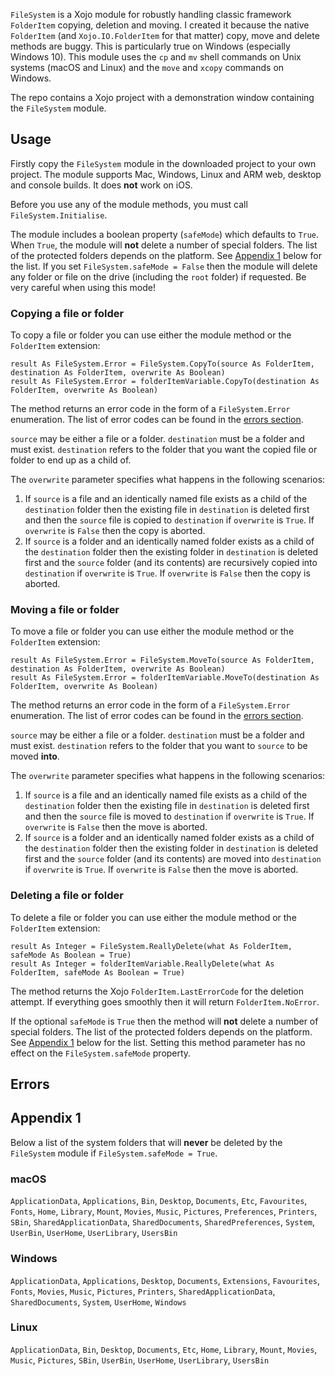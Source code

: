 `FileSystem` is a Xojo module for robustly handling classic framework `FolderItem` copying, deletion and moving. I created it because the native `FolderItem` (and `Xojo.IO.FolderItem` for that matter) copy, move and delete methods are buggy. This is particularly true on Windows (especially Windows 10).  This module uses the `cp` and `mv` shell commands on Unix systems (macOS and Linux) and the `move` and `xcopy` commands on Windows.

The repo contains a Xojo project with a demonstration window containing the `FileSystem` module.

## Usage
Firstly copy the `FileSystem` module in the downloaded project to your own project. The module supports Mac, Windows, Linux and ARM web, desktop and console builds. It does **not** work on iOS.

Before you use any of the module methods, you must call `FileSystem.Initialise`.

The module includes a boolean property (`safeMode`) which defaults to `True`. When `True`, the module will **not** delete a number of special folders. The list of the protected folders depends on the platform. See [Appendix 1](#app1) below for the list. If you set `FileSystem.safeMode = False` then the module will delete any folder or file on the drive (including the `root` folder) if requested. Be very careful when using this mode!	

### Copying a file or folder
To copy a file or folder you can use either the module method or the `FolderItem` extension:

```language-xojo
result As FileSystem.Error = FileSystem.CopyTo(source As FolderItem, destination As FolderItem, overwrite As Boolean)
result As FileSystem.Error = folderItemVariable.CopyTo(destination As FolderItem, overwrite As Boolean)
```

The method returns an error code in the form of a `FileSystem.Error` enumeration. The list of error codes can be found in the [errors section](#errors).

`source` may be either a file or a folder. `destination` must be a folder and must exist. `destination` refers to the folder that you want the copied file or folder to end up as a child of. 

The `overwrite` parameter specifies what happens in the following scenarios:

1. If `source` is a file and an identically named file exists as a child of the `destination` folder then the existing file in `destination` is deleted first and then the `source` file is copied to `destination` if `overwrite` is `True`. If `overwrite` is `False` then the copy is aborted.
2. If `source` is a folder and an identically named folder exists as a child of the `destination` folder then the existing folder in `destination` is deleted first and the `source` folder (and its contents) are recursively copied into `destination` if `overwrite` is `True`. If `overwrite` is `False` then the copy is aborted.

### Moving a file or folder
To move a file or folder you can use either the module method or the `FolderItem` extension:

```language-xojo
result As FileSystem.Error = FileSystem.MoveTo(source As FolderItem, destination As FolderItem, overwrite As Boolean)
result As FileSystem.Error = folderItemVariable.MoveTo(destination As FolderItem, overwrite As Boolean)
```

The method returns an error code in the form of a `FileSystem.Error` enumeration. The list of error codes can be found in the [errors section](#errors).

`source` may be either a file or a folder. `destination` must be a folder and must exist. `destination` refers to the folder that you want to `source` to be moved **into**.

The `overwrite` parameter specifies what happens in the following scenarios:

1. If `source` is a file and an identically named file exists as a child of the `destination` folder then the existing file in `destination` is deleted first and then the `source` file is moved to `destination` if `overwrite` is `True`. If `overwrite` is `False` then the move is aborted.
2. If `source` is a folder and an identically named folder exists as a child of the `destination` folder then the existing folder in `destination` is deleted first and the `source` folder (and its contents) are moved into `destination` if `overwrite` is `True`. If `overwrite` is `False` then the move is aborted.

### Deleting a file or folder
To delete a file or folder you can use either the module method or the `FolderItem` extension:

```language-xojo
result As Integer = FileSystem.ReallyDelete(what As FolderItem, safeMode As Boolean = True)
result As Integer = folderItemVariable.ReallyDelete(what As FolderItem, safeMode As Boolean = True)
``` 

The method returns the Xojo `FolderItem.LastErrorCode` for the deletion attempt. If everything goes smoothly then it will return `FolderItem.NoError`.

If the optional `safeMode` is `True` then the method will **not** delete a number of special folders. The list of the protected folders depends on the platform. See [Appendix 1](#app1) below for the list. Setting this method parameter has no effect on the `FileSystem.safeMode` property.

## <a id="errors">Errors</a>

## <a id="app1">Appendix 1</a>
Below a list of the system folders that will **never** be deleted by the `FileSystem` module if `FileSystem.safeMode = True`. 

### macOS

`ApplicationData`, `Applications`, `Bin`, `Desktop`, `Documents`, `Etc`, `Favourites`, `Fonts`, `Home`, `Library`, `Mount`, `Movies`, `Music`, `Pictures`, `Preferences`, `Printers`, `SBin`, `SharedApplicationData`, `SharedDocuments`, `SharedPreferences`, `System`, `UserBin`, `UserHome`, `UserLibrary`, `UsersBin`

### Windows

`ApplicationData`, `Applications`, `Desktop`, `Documents`, `Extensions`, `Favourites`, `Fonts`, `Movies`, `Music`, `Pictures`, `Printers`, `SharedApplicationData`, `SharedDocuments`, `System`, `UserHome`, `Windows`

### Linux

`ApplicationData`, `Bin`, `Desktop`, `Documents`, `Etc`, `Home`, `Library`, `Mount`, `Movies`, `Music`, `Pictures`, `SBin`, `UserBin`, `UserHome`, `UserLibrary`, `UsersBin`
